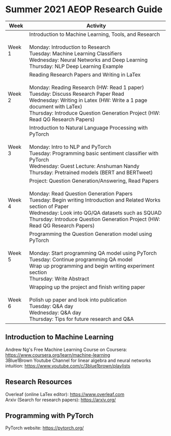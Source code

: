 # Summer 2021 AEOP Research Guide

| Week  | Activity |
| ------------- | ------------- |
| Week 1  | Introduction to Machine Learning, Tools, and Research <br><br> Monday: Introduction to Research <br> Tuesday: Machine Learning Classifiers <br> Wednesday: Neural Networks and Deep Learning <br> Thursday: NLP Deep Learning Example |
| Week 2 | Reading Research Papers and Writing in LaTex <br><br> Monday: Reading Research (HW: Read 1 paper) <br> Tuesday: Discuss Research Paper Read <br> Wednesday: Writing in Latex (HW: Write a 1 page document with LaTex) <br> Thursday: Introduce Question Generation Project (HW: Read QG Research Papers) |
| Week 3 | Introduction to Natural Language Processing with PyTorch <br><br> Monday: Intro to NLP and PyTorch <br> Tuesday: Programming basic sentiment classifier with PyTorch <br> Wednesday: Guest Lecture: Anshuman Nandy <br> Thursday: Pretrained models (BERT and BERTweet) |
| Week 4 | Project: Question Generation/Answering, Read Papers <br><br> Monday: Read Question Generation Papers <br> Tuesday: Begin writing Introduction and Related Works section of Paper <br> Wednesday: Look into QG/QA datasets such as SQUAD <br> Thursday: Introduce Question Generation Project (HW: Read QG Research Papers) |
| Week 5 | Programming the Question Generation model using PyTorch <br><br> Monday: Start programming QA model using PyTorch <br> Tuesday: Continue programming QA model <br> Wrap up programming and begin writing experiment section <br> Thursday: Write Abstract |
| Week 6 | Wrapping up the project and finish writing paper <br><br> Polish up paper and look into publication <br> Tuesday: Q&A day <br> Wednesday: Q&A day <br> Thursday: Tips for future research and Q&A |




## Introduction to Machine Learning
Andrew Ng's Free Machine Learning Course on Coursera: https://www.coursera.org/learn/machine-learning <br>
3Blue1Brown Youtube Channel for linear algebra and neural networks intuition: https://www.youtube.com/c/3blue1brown/playlists


## Research Resources
Overleaf (online LaTex editor): https://www.overleaf.com <br>
Arxiv (Search for research papers): https://arxiv.org/


## Programming with PyTorch
PyTorch website: https://pytorch.org/

